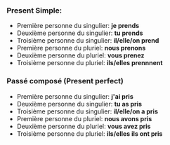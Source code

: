 ### Present Simple:
- Première personne du singulier: **je prends**
- Deuxième personne du singulier: **tu prends**
- Troisième personne du singulier: **il/elle/on prend**
- Première personne du pluriel: **nous prenons**
- Deuxième personne du pluriel: **vous prenez**	
- Troisième personne du pluriel: **ils/elles prennnent**

### Passé composé (Present perfect)
- Première personne du singulier: **j'ai pris**
- Deuxième personne du singulier: **tu as pris**
- Troisième personne du singulier: **il/elle/on a pris**
- Première personne du pluriel: **nous avons pris**
- Deuxième personne du pluriel: **vous avez pris**	
- Troisième personne du pluriel: **ils/elles ils ont pris**